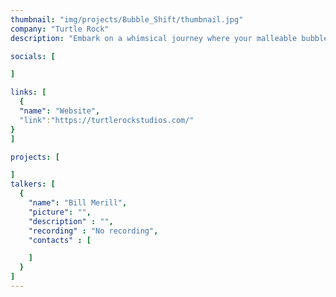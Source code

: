 ```yaml
---
thumbnail: "img/projects/Bubble_Shift/thumbnail.jpg"
company: "Turtle Rock"
description: "Embark on a whimsical journey where your malleable bubble gum avatar masters the art of transformation, morphing into various forms to navigate a world where the environment itself guides your path. Discover the enchanting mechanics of shape-shifting as you adapt to the ever-changing landscapes, turning each twist and turn into an adventure that tests the limits of your bubble-gummed ingenuity."

socials: [

]

links: [
  {
  "name": "Website",
  "link":"https://turtlerockstudios.com/"
}
]

projects: [

]
talkers: [
  {
    "name": "Bill Merill",
    "picture": "",
    "description" : "",
    "recording" : "No recording",
    "contacts" : [

    ]
  }
]
---
```

